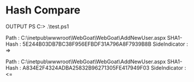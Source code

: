 # Hash Compare

OUTPUT
PS C:\> .\test.ps1


Path          : C:\inetpub\wwwroot\WebGoat\WebGoat\AddNewUser.aspx
SHA1-Hash     : 5E244B03DB7BC38F956EFBDF31A796A8F7939B8B
SideIndicator : =>

Path          : C:\inetpub\wwwroot\WebGoat\WebGoat\AddNewUser.aspx
SHA1-Hash     : A834E2F4324ADBA25832B96271305FE417949F03
SideIndicator : <=


